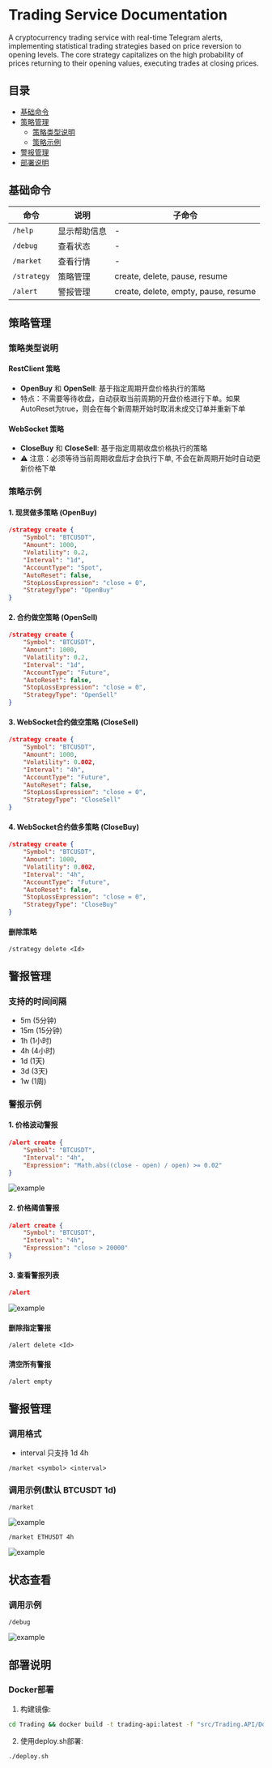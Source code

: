 # Trading Service Documentation

A cryptocurrency trading service with real-time Telegram alerts, implementing statistical trading strategies based on price reversion to opening levels. The core strategy capitalizes on the high probability of prices returning to their opening values, executing trades at closing prices.

## 目录
- [基础命令](#基础命令)
- [策略管理](#策略管理)
  - [策略类型说明](#策略类型说明)
  - [策略示例](#策略示例)
- [警报管理](#警报管理)
- [部署说明](#部署说明)

## 基础命令

| 命令 | 说明 | 子命令 |
|------|------|--------|
| `/help` | 显示帮助信息 | - |
| `/debug` | 查看状态 | - |
| `/market` | 查看行情 | - |
| `/strategy` | 策略管理 | create, delete, pause, resume |
| `/alert` | 警报管理 | create, delete, empty, pause, resume |

## 策略管理

### 策略类型说明

#### RestClient 策略
- **OpenBuy** 和 **OpenSell**:  基于指定周期开盘价格执行的策略
- 特点：不需要等待收盘，自动获取当前周期的开盘价格进行下单。如果AutoReset为true，则会在每个新周期开始时取消未成交订单并重新下单

#### WebSocket 策略
- **CloseBuy** 和 **CloseSell**: 基于指定周期收盘价格执行的策略
- ⚠️ 注意：必须等待当前周期收盘后才会执行下单, 不会在新周期开始时自动更新价格下单

### 策略示例

#### 1. 现货做多策略 (OpenBuy)
```json
/strategy create {
    "Symbol": "BTCUSDT",
    "Amount": 1000,
    "Volatility": 0.2,
    "Interval": "1d",
    "AccountType": "Spot",
    "AutoReset": false,
    "StopLossExpression": "close = 0",
    "StrategyType": "OpenBuy"
}
```

#### 2. 合约做空策略 (OpenSell)
```json
/strategy create {
    "Symbol": "BTCUSDT",
    "Amount": 1000,
    "Volatility": 0.2,
    "Interval": "1d",
    "AccountType": "Future",
    "AutoReset": false,
    "StopLossExpression": "close = 0",
    "StrategyType": "OpenSell"
}
```

#### 3. WebSocket合约做空策略 (CloseSell)
```json
/strategy create {
    "Symbol": "BTCUSDT",
    "Amount": 1000,
    "Volatility": 0.002,
    "Interval": "4h",
    "AccountType": "Future",
    "AutoReset": false,
    "StopLossExpression": "close = 0",
    "StrategyType": "CloseSell"
}
```

#### 4. WebSocket合约做多策略 (CloseBuy)
```json
/strategy create {
    "Symbol": "BTCUSDT",
    "Amount": 1000,
    "Volatility": 0.002,
    "Interval": "4h",
    "AccountType": "Future",
    "AutoReset": false,
    "StopLossExpression": "close = 0",
    "StrategyType": "CloseBuy"
}
```

#### 删除策略
```
/strategy delete <Id>
```

## 警报管理

### 支持的时间间隔
- 5m (5分钟)
- 15m (15分钟)
- 1h (1小时)
- 4h (4小时)
- 1d (1天)
- 3d (3天)
- 1w (1周)

### 警报示例

#### 1. 价格波动警报
```json
/alert create {
    "Symbol": "BTCUSDT",
    "Interval": "4h",
    "Expression": "Math.abs((close - open) / open) >= 0.02"
}
```
![example](./images/alert/2.png)

#### 2. 价格阈值警报
```json
/alert create {
    "Symbol": "BTCUSDT",
    "Interval": "4h",
    "Expression": "close > 20000"
}
```
#### 3. 查看警报列表
```json
/alert
```
![example](./images/alert/1.png)

#### 删除指定警报
```
/alert delete <Id>
```

#### 清空所有警报
```
/alert empty
```
## 警报管理
### 调用格式
- interval 只支持 1d 4h
```
/market <symbol> <interval>
```
### 调用示例(默认 BTCUSDT 1d)

```
/market
```
![example](./images/market/2.png)

```
/market ETHUSDT 4h
```
![example](./images/market/1.png)

## 状态查看

### 调用示例

```
/debug
```
![example](./images/dbg/1.png)

## 部署说明

### Docker部署
1. 构建镜像:
```bash
cd Trading && docker build -t trading-api:latest -f "src/Trading.API/Dockerfile" .
```

2. 使用deploy.sh部署:
```bash
./deploy.sh
```
